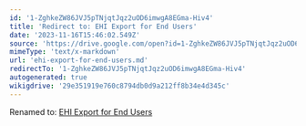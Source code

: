 ```yaml
---
id: '1-ZghkeZW86JVJ5pTNjqtJqz2uOD6imwgA8EGma-Hiv4'
title: 'Redirect to: EHI Export for End Users'
date: '2023-11-16T15:46:02.549Z'
source: 'https://drive.google.com/open?id=1-ZghkeZW86JVJ5pTNjqtJqz2uOD6imwgA8EGma-Hiv4'
mimeType: 'text/x-markdown'
url: 'ehi-export-for-end-users.md'
redirectTo: '1-ZghkeZW86JVJ5pTNjqtJqz2uOD6imwgA8EGma-Hiv4'
autogenerated: true
wikigdrive: '29e351919e760c8794db0d9a212ff8b34e4d345c'
---
```

Renamed to: [EHI Export for End Users](ehi-export-for-end-users.md)
